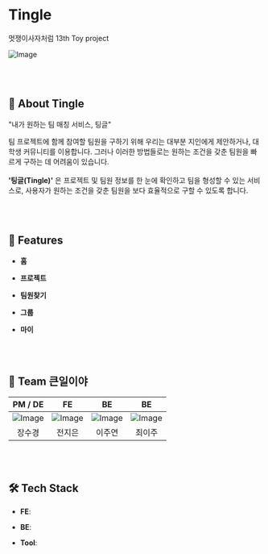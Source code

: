 # Tingle
멋쟁이사자처럼 13th Toy project

![Image](https://github.com/user-attachments/assets/50020726-11f1-42d6-bfbb-d5cb98bd25fe)

<br><br>
<h2>🧩 About Tingle</h2>

"내가 원하는 팀 매칭 서비스, 팅글"

팀 프로젝트에 함께 참여할 팀원을 구하기 위해 우리는 대부분 지인에게 제안하거나, 대학생 커뮤니티를 이용합니다.
그러나 이러한 방법들로는 원하는 조건을 갖춘 팀원을 빠르게 구하는 데 어려움이 있습니다.
<br><br>
**'팅글(Tingle)'** 은 프로젝트 및 팀원 정보를 한 눈에 확인하고 팀을 형성할 수 있는 서비스로, 사용자가 원하는 조건을 갖춘 팀원을 보다 효율적으로 구할 수 있도록 합니다.

<br><br>
<h2>📱 Features</h2>

- **홈**

- **프로젝트**

- **팀원찾기**

- **그룹**

- **마이**

<br><br>
<h2>👥 Team 큰일이야</h2>

|PM / DE|FE|BE|BE|
|:--:|:--:|:--:|:--:|
![Image](https://github.com/user-attachments/assets/45ce1e6b-230b-4111-92cf-4d7e45004faa)|![Image](https://github.com/user-attachments/assets/8507c8cf-2b63-4e4a-b534-ffb6c1b99c47)|![Image](https://github.com/user-attachments/assets/35057e3c-45bc-487c-bb75-72e2c1822cf6)|![Image](https://github.com/user-attachments/assets/14d5adc8-4e61-4fa2-8e1e-5cf469f6b779)
|장수경|전지은|이주연|최이주|

<br><br>
<h2>🛠️ Tech Stack</h2>

- **FE**:

- **BE**:

- **Tool**:
